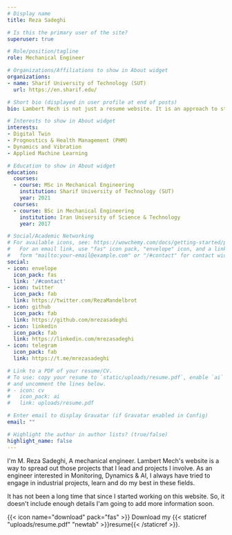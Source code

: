 ```yaml
---
# Display name
title: Reza Sadeghi

# Is this the primary user of the site?
superuser: true

# Role/position/tagline
role: Mechanical Engineer

# Organizations/Affiliations to show in About widget
organizations:
- name: Sharif University of Technology (SUT)
  url: https://en.sharif.edu/

# Short bio (displayed in user profile at end of posts)
bio: Lambert Mech is not just a resume website. It is an approach to state our achievements and spread our ideas. Reza Sadeghi

# Interests to show in About widget
interests:
- Digital Twin
- Prognostics & Health Management (PHM)
- Dynamics and Vibration
- Applied Machine Learning

# Education to show in About widget
education:
  courses:
  - course: MSc in Mechanical Engineering
    institution: Sharif University of Technology (SUT)
    year: 2021
  courses:
  - course: BSc in Mechanical Engineering
    institution: Iran University of Science & Technology
    year: 2017

# Social/Academic Networking
# For available icons, see: https://wowchemy.com/docs/getting-started/page-builder/#icons
#   For an email link, use "fas" icon pack, "envelope" icon, and a link in the
#   form "mailto:your-email@example.com" or "/#contact" for contact widget.
social:
- icon: envelope
  icon_pack: fas
  link: '/#contact'
- icon: twitter
  icon_pack: fab
  link: https://twitter.com/RezaMandelbrot
- icon: github
  icon_pack: fab
  link: https://github.com/mrezasadeghi
- icon: linkedin
  icon_pack: fab
  link: https://linkedin.com/mrezasadeghi
- icon: telegram
  icon_pack: fab
  link: https://t.me/mrezasadeghi

# Link to a PDF of your resume/CV.
# To use: copy your resume to `static/uploads/resume.pdf`, enable `ai` icons in `params.toml`,
# and uncomment the lines below.
# - icon: cv
#   icon_pack: ai
#   link: uploads/resume.pdf

# Enter email to display Gravatar (if Gravatar enabled in Config)
email: ""

# Highlight the author in author lists? (true/false)
highlight_name: false
---
```


I'm M. Reza Sadeghi, A mechanical engineer. Lambert Mech's website is a way to spread out those projects that I lead and projects I involve. As an engineer interested in Monitoring, Dynamics & AI, I always have tried to engage in industrial projects, learn and do my best in these fields.

It has not been a long time that since I started working on this website. So, it doesn't include enough details I'am going to add more information soon.

{{< icon name="download" pack="fas" >}} Download my {{< staticref "uploads/resume.pdf" "newtab" >}}resume{{< /staticref >}}.
